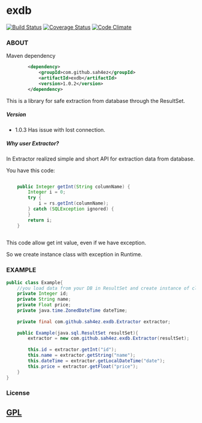 exdb
==========
[![Build Status](https://travis-ci.org/sah4ez/exdb.svg?branch=master)](https://travis-ci.org/sah4ez/exdb)
[![Coverage Status](https://coveralls.io/repos/github/sah4ez/exdb/badge.svg?branch=master)](https://coveralls.io/github/sah4ez/exdb?branch=master)
[![Code Climate](https://codeclimate.com/github/sah4ez/exdb/badges/gpa.svg)](https://codeclimate.com/github/sah4ez/exdb)

### ABOUT ###

Maven dependency

```xml
        <dependency>
            <groupId>com.github.sah4ez</groupId>
            <artifactId>exdb</artifactId>
            <version>1.0.2</version>
        </dependency>
```

This is a library for safe extraction from database through the ResultSet.

##### Version #####

- 1.0.3
Has issue with lost connection.

##### Why user Extractor? #####

In Extractor realized simple and short API for extraction data from database.

You have this code:
```java

    public Integer getInt(String columnName) {
        Integer i = 0;
        try {
            i = rs.getInt(columnName);
        } catch (SQLException ignored) {
        }
        return i;
    }
    
```
This code allow get int value, even if we have exception. 

So we create instance class with exception in Runtime. 

### EXAMPLE ###
```java
public class Example{
    //you load data from your DB in ResultSet and create instance of class used this ResultSet
    private Integer id;
    private String name;
    private Float price;
    private java.time.ZonedDateTime dateTime;
    
    private final com.github.sah4ez.exdb.Extractor extractor;
    
    public Example(java.sql.ResultSet resultSet){
        extractor = new com.github.sah4ez.exdb.Extractor(resultSet);
   
        this.id = extractor.getInt("id");
        this.name = extractor.getString("name");
        this.dateTime = extractor.getLocalDateTime("date");
        this.price = extractor.getFloat("price");
    }
}
```

### License ###
## [**GPL**](http://www.gnu.org/licenses/gpl.txt) ##
